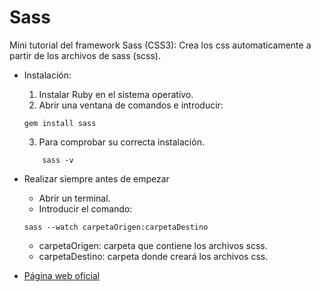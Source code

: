 # Sass
Mini tutorial del framework Sass (CSS3):
Crea los css automaticamente a partir de los archivos de sass (scss).

- Instalación:
	1. Instalar Ruby en el sistema operativo.
	2. Abrir una ventana de comandos e introducir:
	```
	gem install sass
	```
	3. Para comprobar su correcta instalación.
	```
        sass -v
	```
- Realizar siempre antes de empezar
	- Abrir un terminal.
	- Introducir el comando:
	```
	sass --watch carpetaOrigen:carpetaDestino
	```
	- carpetaOrigen: carpeta que contiene los archivos scss.
	- carpetaDestino: carpeta donde creará los archivos css.
	
- [Página web oficial](http://sass-lang.com/)
